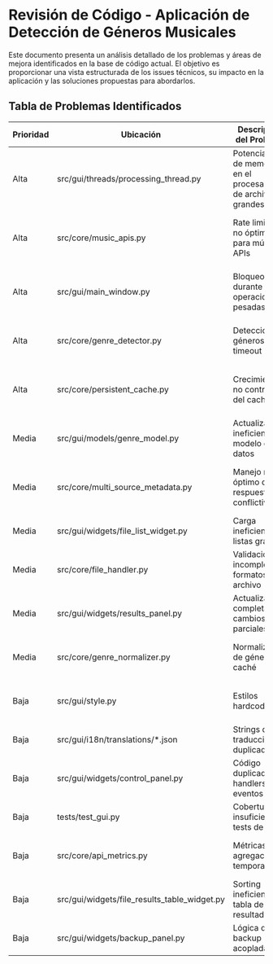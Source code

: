 # Revisión de Código - Aplicación de Detección de Géneros Musicales

Este documento presenta un análisis detallado de los problemas y áreas de mejora identificados en la base de código actual. El objetivo es proporcionar una vista estructurada de los issues técnicos, su impacto en la aplicación y las soluciones propuestas para abordarlos.

## Tabla de Problemas Identificados

| Prioridad | Ubicación | Descripción del Problema | Impacto | Solución Propuesta |
|-----------|-----------|-------------------------|---------|-------------------|
| Alta | src/gui/threads/processing_thread.py | Potencial fuga de memoria en el procesamiento de archivos grandes | Degradación del rendimiento y posible crash de la aplicación | Implementar streaming de archivos y limpieza explícita de recursos |
| Alta | src/core/music_apis.py | Rate limiting no óptimo para múltiples APIs | Throttling innecesario y tiempos de respuesta lentos | Implementar rate limiting por API individual y pool de conexiones |
| Alta | src/gui/main_window.py | Bloqueo de UI durante operaciones pesadas | Experiencia de usuario degradada | Migrar operaciones pesadas a workers asíncronos |
| Alta | src/core/genre_detector.py | Detección de géneros sin timeout | Posible bloqueo indefinido en caso de API no responsive | Implementar timeouts y circuit breaker pattern |
| Alta | src/core/persistent_cache.py | Crecimiento no controlado del caché | Uso excesivo de almacenamiento | Implementar política de expiración y límite de tamaño |
| Media | src/gui/models/genre_model.py | Actualización ineficiente del modelo de datos | Retrasos en la actualización de UI | Implementar actualización por lotes y buffering |
| Media | src/core/multi_source_metadata.py | Manejo no óptimo de respuestas conflictivas | Inconsistencia en metadatos | Implementar sistema de scoring y resolución de conflictos |
| Media | src/gui/widgets/file_list_widget.py | Carga ineficiente de listas grandes | Tiempo de carga inicial alto | Implementar carga lazy y virtualización |
| Media | src/core/file_handler.py | Validación incompleta de formatos de archivo | Potenciales crashes con archivos corruptos | Ampliar validación y manejo de errores |
| Media | src/gui/widgets/results_panel.py | Actualización completa en cambios parciales | Uso innecesario de recursos | Implementar actualización diferencial |
| Media | src/core/genre_normalizer.py | Normalización de géneros sin caché | Procesamiento redundante | Implementar LRU cache para normalizaciones comunes |
| Baja | src/gui/style.py | Estilos hardcodeados | Dificultad para mantener consistencia visual | Implementar sistema de theming |
| Baja | src/gui/i18n/translations/*.json | Strings de traducción duplicados | Mantenimiento ineficiente | Implementar sistema de keys jerárquicas |
| Baja | src/gui/widgets/control_panel.py | Código duplicado en handlers de eventos | Mantenimiento costoso | Refactorizar usando el patrón Observer |
| Baja | tests/test_gui.py | Cobertura insuficiente de tests de UI | Riesgo de regresiones | Expandir suite de tests con casos edge |
| Baja | src/core/api_metrics.py | Métricas sin agregación temporal | Análisis de rendimiento limitado | Implementar agregación y retención configurable |
| Baja | src/gui/widgets/file_results_table_widget.py | Sorting ineficiente en tabla de resultados | Degradación con datasets grandes | Implementar índices y sorting optimizado |
| Baja | src/gui/widgets/backup_panel.py | Lógica de backup acoplada a UI | Dificultad para testing | Separar lógica de negocio de UI |